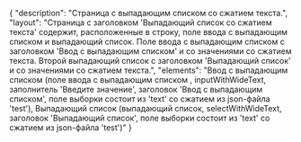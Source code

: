 {
"description": "Страница с выпадающим списком со сжатием текста.",
"layout": "Страница с заголовком 'Выпадающий список со сжатием текста' содержит, расположенные в строку, поле ввода с выпадающим списком и выпадающий список. Поле ввода с выпадающим списком с заголовком 'Ввод с выпадающим списком' и со значениями со сжатием текста. Второй выпадающий список с заголовком 'Выпадающий список' и со значениями со сжатием текста.",
"elements": "Ввод с выпадающим списком (поле ввода с выпадающим списком , inputWithWideText, заполнитель 'Введите значение', заголовок 'Ввод с выпадающим списком', поле выборки состоит из 'text' со сжатием из json-файла 'test'),
Выпадающий список (выпадающий список, selectWithWideText, заголовок 'Выпадающий список', поле выборки состоит из 'text' со сжатием из json-файла 'test')"
}